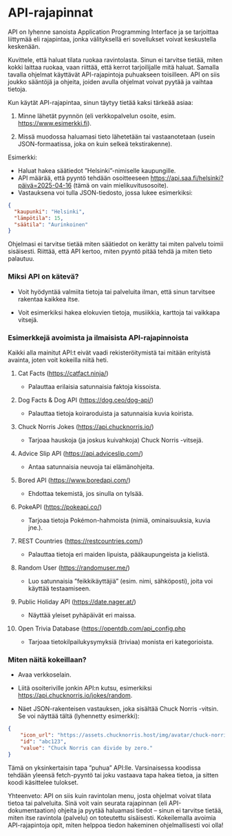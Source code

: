 # API-rajapinnat

API on lyhenne sanoista Application Programming Interface ja se tarjoittaa liittymää eli rajapintaa, jonka välityksellä eri sovellukset voivat keskustella keskenään.

Kuvittele, että haluat tilata ruokaa ravintolasta. Sinun ei tarvitse tietää, miten kokki laittaa ruokaa, vaan riittää, että kerrot tarjoilijalle mitä haluat. Samalla tavalla ohjelmat käyttävät API-rajapintoja puhuakseen toisilleen. API on siis joukko sääntöjä ja ohjeita, joiden avulla ohjelmat voivat pyytää ja vaihtaa tietoja.


Kun käytät API-rajapintaa, sinun täytyy tietää kaksi tärkeää asiaa:

1. Minne lähetät pyynnön (eli verkkopalvelun osoite, esim. https://www.esimerkki.fi).

2. Missä muodossa haluamasi tieto lähetetään tai vastaanotetaan (usein JSON-formaatissa, joka on kuin selkeä tekstirakenne).

Esimerkki:

- Haluat hakea säätiedot ”Helsinki”-nimiselle kaupungille.
- API määrää, että pyyntö tehdään osoitteeseen https://api.saa.fi/helsinki?päivä=2025-04-16 (tämä on vain mielikuvitusosoite).
- Vastauksena voi tulla JSON-tiedosto, jossa lukee esimerkiksi:

```json
{
  "kaupunki": "Helsinki",
  "lämpötila": 15,
  "säätila": "Aurinkoinen"
}
```

Ohjelmasi ei tarvitse tietää miten säätiedot on kerätty tai miten palvelu toimii sisäisesti. Riittää, että API kertoo, miten pyyntö pitää tehdä ja miten tieto palautuu.

### Miksi API on kätevä?

- Voit hyödyntää valmiita tietoja tai palveluita ilman, että sinun tarvitsee rakentaa kaikkea itse.

- Voit esimerkiksi hakea elokuvien tietoja, musiikkia, karttoja tai vaikkapa vitsejä.

### Esimerkkejä avoimista ja ilmaisista API-rajapinnoista

Kaikki alla mainitut API:t eivät vaadi rekisteröitymistä tai mitään erityistä avainta, joten voit kokeilla niitä heti.

1. Cat Facts (https://catfact.ninja/)
    - Palauttaa erilaisia satunnaisia faktoja kissoista.

2. Dog Facts & Dog API (https://dog.ceo/dog-api/)
    - Palauttaa tietoja koiraroduista ja satunnaisia kuvia koirista.

3. Chuck Norris Jokes (https://api.chucknorris.io/)
    - Tarjoaa hauskoja (ja joskus kuivahkoja) Chuck Norris -vitsejä.

4. Advice Slip API (https://api.adviceslip.com/)
    - Antaa satunnaisia neuvoja tai elämänohjeita.

5. Bored API (https://www.boredapi.com/)
    - Ehdottaa tekemistä, jos sinulla on tylsää.

6. PokeAPI (https://pokeapi.co/)
    - Tarjoaa tietoja Pokémon-hahmoista (nimiä, ominaisuuksia, kuvia jne.).

7. REST Countries (https://restcountries.com/)
    - Palauttaa tietoja eri maiden lipuista, pääkaupungeista ja kielistä.

8. Random User (https://randomuser.me/)
    - Luo satunnaisia ”feikkikäyttäjiä” (esim. nimi, sähköposti), joita voi käyttää testaamiseen.

9. Public Holiday API (https://date.nager.at/)
    - Näyttää yleiset pyhäpäivät eri maissa.

10. Open Trivia Database (https://opentdb.com/api_config.php
    - Tarjoaa tietokilpailukysymyksiä (triviaa) monista eri kategorioista.

### Miten näitä kokeillaan?

- Avaa verkkoselain.

- Liitä osoiteriville jonkin API:n kutsu, esimerkiksi https://api.chucknorris.io/jokes/random.

- Näet JSON-rakenteisen vastauksen, joka sisältää Chuck Norris -vitsin. Se voi näyttää tältä (lyhennetty esimerkki):

```json
{
    "icon_url": "https://assets.chucknorris.host/img/avatar/chuck-norris.png",
    "id": "abc123",
    "value": "Chuck Norris can divide by zero."
}
```

Tämä on yksinkertaisin tapa ”puhua” API:lle. Varsinaisessa koodissa tehdään yleensä fetch-pyyntö tai joku vastaava tapa hakea tietoa, ja sitten koodi käsittelee tulokset.

Yhteenveto: API on siis kuin ravintolan menu, josta ohjelmat voivat tilata tietoa tai palveluita. Sinä voit vain seurata rajapinnan (eli API-dokumentaation) ohjeita ja pyytää haluamasi tiedot – sinun ei tarvitse tietää, miten itse ravintola (palvelu) on toteutettu sisäisesti. Kokeilemalla avoimia API-rajapintoja opit, miten helppoa tiedon hakeminen ohjelmallisesti voi olla!